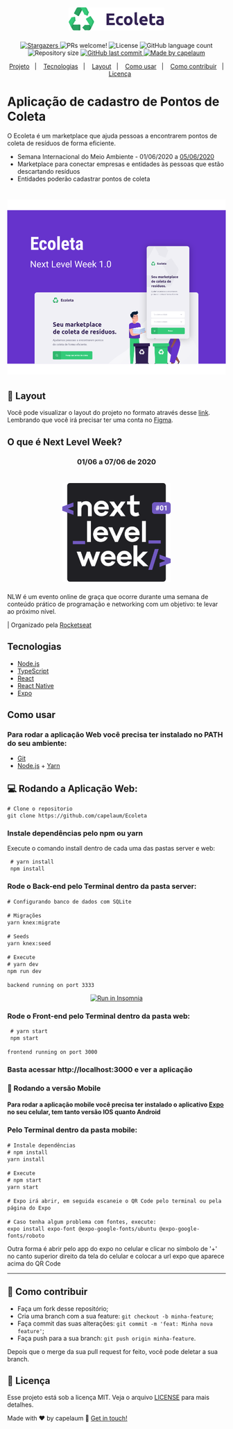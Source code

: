 <h1 align="center">
    <img alt="Ecoleta" title="Ecoleta" src="./web/src/assets/logo.svg" width="220px" />
</h1>

<p align="center">
  <a href="https://github.com/capelaum/Ecoleta/stargazers">
    <img alt="Stargazers" src="https://img.shields.io/github/stars/capelaum/Ecoleta?style=social">
  </a>
  <img alt="PRs welcome!" src="https://img.shields.io/static/v1?label=PRs&message=welcome&color=7159c1&labelColor=000000" />
  <img alt="License" src="https://img.shields.io/static/v1?label=license&message=MIT&color=7159c1&labelColor=000000">
  <img alt="GitHub language count" src="https://img.shields.io/github/languages/count/capelaum/Ecoleta?color=%2304D361">
  <img alt="Repository size" src="https://img.shields.io/github/repo-size/capelaum/Ecoleta">
	
  <a href="https://github.com/capelaum/Ecoleta/commits/master">
    <img alt="GitHub last commit" src="https://img.shields.io/github/last-commit/capelaum/Ecoleta">
  </a>
  
  <a href="https://www.linkedin.com/in/luis-capelletto/">
    <img alt="Made by capelaum" src="https://img.shields.io/badge/made%20by-capelaum-%2304D361">
  </a>
</p>

<p align="center">
  <a href="#aplica%C3%A7%C3%A3o-de-cadastro-de-pontos-de-coleta">Projeto</a>&nbsp;&nbsp;&nbsp;|&nbsp;&nbsp;&nbsp;
  <a href="#tecnologias">Tecnologias</a>&nbsp;&nbsp;&nbsp;|&nbsp;&nbsp;&nbsp; 
  <a href="#-layout">Layout</a>&nbsp;&nbsp;&nbsp;|&nbsp;&nbsp;&nbsp; 
  <a href="#Como-usar">Como usar</a>&nbsp;&nbsp;&nbsp;|&nbsp;&nbsp;&nbsp;
  <a href="#-como-contribuir">Como contribuir</a>&nbsp;&nbsp;&nbsp;|&nbsp;&nbsp;&nbsp; 
  <a href="#memo-licen%C3%A7a">Licença</a> 
</p>

# Aplicação de cadastro de Pontos de Coleta

O Ecoleta é um marketplace que ajuda pessoas a encontrarem pontos de coleta de resíduos de forma eficiente.

- Semana Internacional do Meio Ambiente - 01/06/2020 a [05/06/2020](https://pt.wikipedia.org/wiki/Dia_Mundial_do_Ambiente)
- Marketplace para conectar empresas e entidades às pessoas que estão descartando resíduos
- Entidades poderão cadastrar pontos de coleta

<h1 align="center">
    <img alt="Example" title="Example" src=".github/capa.svg" width="600px" />
</h1>

## 🔖 Layout

Você pode visualizar o layout do projeto no formato através desse [link](https://www.figma.com/file/1SxgOMojOB2zYT0Mdk28lB/). Lembrando que você irá precisar ter uma conta no [Figma](https://www.figma.com/).

## O que é Next Level Week?

<h3 align="center">01/06 a 07/06 de 2020</h3>

<h1 align="center">
    <img alt="NextLevelWeek" title="#NextLevelWeek" src=".github/logo.svg" width="250px" />
</h1>

NLW é um evento online de graça que ocorre durante uma semana de conteúdo prático de programação e networking com um objetivo: te levar ao próximo nível.

| Organizado pela [Rocketseat](rocketseat.com.br)

## Tecnologias

- [Node.js][nodejs]
- [TypeScript][typescript]
- [React][reactjs]
- [React Native][rn]
- [Expo][expo]

## Como usar

### Para rodar a aplicação Web você precisa ter instalado no PATH do seu ambiente: 

- [Git](https://git-scm.com)
- [Node.js][nodejs] + [Yarn][yarn]

## 💻 Rodando a Aplicação Web:

```
# Clone o repositorio
git clone https://github.com/capelaum/Ecoleta
```

### Instale dependências pelo npm ou yarn

Execute o comando install dentro de cada uma das pastas server e web: 

```
 # yarn install
 npm install
```

### Rode o Back-end pelo Terminal dentro da pasta server:

```
# Configurando banco de dados com SQLite

# Migrações
yarn knex:migrate

# Seeds
yarn knex:seed

# Execute
# yarn dev
npm run dev 

backend running on port 3333
```

<p align="center">
	<a href="https://insomnia.rest/run/?label=NLW%201.0%20-%20Ecoleta&uri=https%3A%2F	%2Fraw.githubusercontent.com%2Fcapelaum%2FEcoleta%2Fmaster%2Fserver%2FInsomnia_2020-06-05.json" target="_blank">
	<img src="https://insomnia.rest/images/run.svg" alt="Run in Insomnia"></a>
</p>

### Rode o Front-end pelo Terminal dentro da pasta web:

```
 # yarn start
 npm start 
 
frontend running on port 3000
```

### Basta acessar http://localhost:3000 e ver a aplicação 

### :iphone: Rodando a versão Mobile 

#### Para rodar a aplicação mobile você precisa ter instalado o aplicativo [Expo](https://play.google.com/store/apps/details?id=host.exp.exponent&hl=pt_BR) no seu celular, tem tanto versão IOS quanto Android

### Pelo Terminal dentro da pasta mobile:

```
# Instale dependências
# npm install
yarn install

# Execute
# npm start
yarn start

# Expo irá abrir, em seguida escaneie o QR Code pelo terminal ou pela página do Expo

# Caso tenha algum problema com fontes, execute:
expo install expo-font @expo-google-fonts/ubuntu @expo-google-fonts/roboto

```

Outra forma é abrir pelo app do expo no celular e clicar no símbolo de '+' no canto superior direito da tela do celular e colocar a url expo que aparece acima do QR Code

----------------------------------

## 🤔 Como contribuir

- Faça um fork desse repositório;
- Cria uma branch com a sua feature: `git checkout -b minha-feature`;
- Faça commit das suas alterações: `git commit -m 'feat: Minha nova feature'`;
- Faça push para a sua branch: `git push origin minha-feature`.

Depois que o merge da sua pull request for feito, você pode deletar a sua branch.

## :memo: Licença

Esse projeto está sob a licença MIT. Veja o arquivo [LICENSE](LICENSE.md) para mais detalhes.


Made with ♥ by capelaum :wave: [Get in touch!](https://www.linkedin.com/in/luis-capelletto/)

[nodejs]: https://nodejs.org/
[typescript]: https://www.typescriptlang.org/
[expo]: https://expo.io/
[reactjs]: https://reactjs.org
[rn]: https://facebook.github.io/react-native/
[yarn]: https://yarnpkg.com/
[vs]: https://code.visualstudio.com/
[vceditconfig]: https://marketplace.visualstudio.com/items?itemName=EditorConfig.EditorConfig
[vceslint]: https://marketplace.visualstudio.com/items?itemName=dbaeumer.vscode-eslint
[prettier]: https://marketplace.visualstudio.com/items?itemName=esbenp.prettier-vscode

